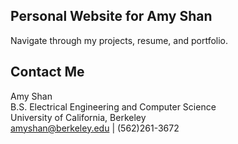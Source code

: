 ## Personal Website for Amy Shan  
Navigate through my projects, resume, and portfolio.  

## Contact Me  
Amy Shan  
B.S. Electrical Engineering and Computer Science  
University of California, Berkeley  
amyshan@berkeley.edu | (562)261-3672  